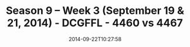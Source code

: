 ---
title: Season 9 – Week 3 (September 19 & 21, 2014) - DCGFFL - 4460 vs 4467
teams_score:
- team: 4460
  score:
- team: 4467
  score: 20
mvp: 'Lime: Justin Parker / Red: Matt Murtaugh'
game-ball: N/A
season: 9
week: 3
date: '2014-09-22T10:27:58'
pageid: 1825-4460-vs-4467
---
